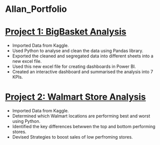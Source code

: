 # Allan_Portfolio

# [Project 1: BigBasket Analysis](https://github.com/Allanfernandes248/BigBasketAnalysis)


- Imported Data from Kaggle.
- Used Python to analyse and clean the data using Pandas library.
- Exported the cleaned and segregated data into different sheets into a new excel file.
- Used this new excel file for creating dashboards in Power BI.
- Created an interactive dashboard and summarised the analysis into 7 KPIs.




# [Project 2: Walmart Store Analysis](https://github.com/Allanfernandes248/Walmart-Store-Analysis)


- Imported Data from Kaggle. 
- Determined which Walmart locations are performing best and worst using Python. 
- Identified the key differences betwwen the top and bottom performing stores. 
- Devised Strategies to boost sales of low perfroming stores. 
